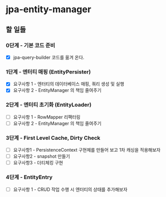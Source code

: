 # jpa-entity-manager

## 할 일들

### 0단계 - 기본 코드 준비

-[x] jpa-query-builder 코드를 옮겨 온다.

### 1단계 - 엔터티 매핑 (EntityPersister)

- [x] 요구사항 1 - 엔터티의 데이터베이스 매핑, 쿼리 생성 및 실행
- [x] 요구사항 2 - EntityManager 의 책임 줄여주기

### 2단계 - 엔터티 초기화 (EntityLoader)

- [ ] 요구사항 1 - RowMapper 리팩터링
- [ ] 요구사항 2 - EntityManager 의 책임 줄여주기

### 3단계 - First Level Cache, Dirty Check

- [ ] 요구사항1 - PersistenceContext 구현체를 만들어 보고 1차 캐싱을 적용해보자
- [ ] 요구사항2 - snapshot 만들기
- [ ] 요구사항3 - 더티체킹 구현

### 4단계 - EntityEntry

- [ ] 요구사항 1 - CRUD 작업 수행 시 엔터티의 상태를 추가해보자
